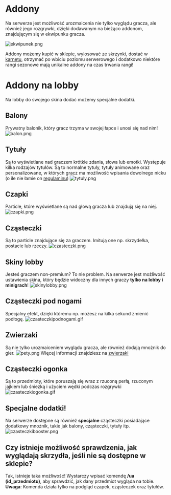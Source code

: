 # **Addony**
Na serwerze jest możliwość urozmaicenia nie tylko wyglądu gracza, ale również jego rozgrywki, dzięki dodawanym na bieżąco addonom, znajdującym się w ekwipunku gracza.

![ekwipunek.png](/assets/addony/ekwipunek.png)


Addony możemy kupić w sklepie, wylosować ze skrzynki, dostać w [karnetu](/article/ogolne/karnety), otrzymać po wbiciu poziomu serwerowego i dodatkowo niektóre rangi sezonowe mają unikalne addony na czas trwania rangi!

# **Addony na lobby**
Na lobby do swojego skina dodać możemy specjalne dodatki.

## Balony
Prywatny balonik, który gracz trzyma w swojej łapce i unosi się nad nim!
![balon.png](/assets/addony/balon.png)

## Tytuły
Są to wyświetlane nad graczem krótkie zdania, słowa lub emotki. Występuje kilka rodzajów tytułów. Są to normalne tytuły, tytuły animowane oraz personalizowane, w których gracz ma możliwość wpisania dowolnego nicku (o ile nie łamie on [regulaminu](/article/zasady/regulamin-minecraft))
![tytuly.png](/assets/addony/tytuly.png)

## Czapki
Particle, które  wyświetlane są nad głową gracza lub znajdują się na niej. 
![czapki.png](/assets/addony/czapki.png)
## Cząsteczki 
Są to particle znajdujące się za graczem. Imitują one np. skrzydełka, postacie lub rzeczy.
![czasteczki.png](/assets/addony/czasteczki.png) 

## Skiny lobby
Jesteś graczem non-premium? To nie problem. Na serwerze jest możliwość ustawienia skina, który będzie widoczny dla innych graczy **tylko na lobby i minigrach**!
![skinylobby.png](/assets/addony/skinylobby.png)

## Cząsteczki pod nogami
Specjalny efekt, dzięki któremu np. możesz na kilka sekund zmienić podłogę.
![czasteczkipodnogami.gif](/assets/addony/czasteczkipodnogami.gif)
## Zwierzaki 
Są nie tylko urozmaiceniem wyglądu gracza, ale również dodają mnożnik do gier. 
![pety.png](/assets/addony/pety.png)
Więcej informacji znajdziesz na [zwierzaki](article/ogolne/zwierzaki)
## Cząsteczki ogonka
Są to przedmioty, które poruszają się wraz z rzuconą perłą, rzuconym jajkiem lub śniezką i użyciem wędki podczas rozgrywki
![czasteczkiogonka.gif](/assets/addony/czasteczkiogonka.gif)

## Specjalne dodatki!
Na serwerze dostępne są również **specjalne** cząsteczki posiadające dodatkowy mnożnik, takie jak balony, cząsteczki, tytuły itp.
![czasteczkibooster.png](/assets/addony/czasteczkibooster.png)

## Czy istnieje możliwość sprawdzenia, jak wyglądają skrzydła, jeśli nie są dostępne w sklepie?
Tak, istnieje taka możliwość! Wystarczy wpisać komendę **/ua (id_przedmiotu)**, aby sprawdzić, jak dany przedmiot wygląda na tobie. **Uwaga**: Komenda działa tylko na podgląd czapek, cząsteczek oraz tytułów.
